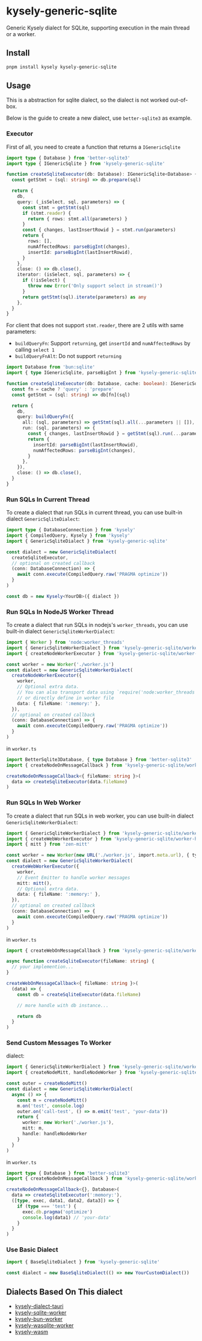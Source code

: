 # kysely-generic-sqlite

Generic Kysely dialect for SQLite, supporting execution in the main thread or a worker.

## Install

```sh
pnpm install kysely kysely-generic-sqlite
```

## Usage

This is a abstraction for sqlite dialect, so the dialect is not worked out-of-box.

Below is the guide to create a new dialect, use `better-sqlite3` as example.

### Executor

First of all, you need to create a function that returns a `IGenericSqlite`

```ts
import type { Database } from 'better-sqlite3'
import type { IGenericSqlite } from 'kysely-generic-sqlite'

function createSqliteExecutor(db: Database): IGenericSqlite<Database> {
  const getStmt = (sql: string) => db.prepare(sql)

  return {
    db,
    query: (_isSelect, sql, parameters) => {
      const stmt = getStmt(sql)
      if (stmt.reader) {
        return { rows: stmt.all(parameters) }
      }
      const { changes, lastInsertRowid } = stmt.run(parameters)
      return {
        rows: [],
        numAffectedRows: parseBigInt(changes),
        insertId: parseBigInt(lastInsertRowid),
      }
    },
    close: () => db.close(),
    iterator: (isSelect, sql, parameters) => {
      if (!isSelect) {
        throw new Error('Only support select in stream()')
      }
      return getStmt(sql).iterate(parameters) as any
    },
  }
}
```

For client that does not support `stmt.reader`, there are 2 utils with same parameters:

- `buildQueryFn`: Support `returning`, get `insertId` and `numAffectedRows` by calling `select 1`
- `buildQueryFnAlt`: Do not support `returning`

```ts
import Database from 'bun:sqlite'
import { type IGenericSqlite, parseBigInt } from 'kysely-generic-sqlite'

function createSqliteExecutor(db: Database, cache: boolean): IGenericSqlite<Database> {
  const fn = cache ? 'query' : 'prepare'
  const getStmt = (sql: string) => db[fn](sql)

  return {
    db,
    query: buildQueryFn({
      all: (sql, parameters) => getStmt(sql).all(...parameters || []),
      run: (sql, parameters) => {
        const { changes, lastInsertRowid } = getStmt(sql).run(...parameters || [])
        return {
          insertId: parseBigInt(lastInsertRowid),
          numAffectedRows: parseBigInt(changes),
        }
      },
    }),
    close: () => db.close(),
  }
}
```

### Run SQLs In Current Thread

To create a dialect that run SQLs in current thread, you can use built-in dialect `GenericSqliteDialect`:

```ts
import type { DatabaseConnection } from 'kysely'
import { CompiledQuery, Kysely } from 'kysely'
import { GenericSqliteDialect } from 'kysely-generic-sqlite'

const dialect = new GenericSqliteDialect(
  createSqliteExecutor,
  // optional on created callback
  (conn: DatabaseConnection) => {
    await conn.execute(CompiledQuery.raw('PRAGMA optimize'))
  }
)

const db = new Kysely<YourDB>({ dialect })
```

### Run SQLs In NodeJS Worker Thread

To create a dialect that run SQLs in nodejs's `worker_threads`, you can use built-in dialect `GenericSqliteWorkerDialect`:

```ts
import { Worker } from 'node:worker_threads'
import { GenericSqliteWorkerDialect } from 'kysely-generic-sqlite/worker'
import { createNodeWorkerExecutor } from 'kysely-generic-sqlite/worker-helper-node'

const worker = new Worker('./worker.js')
const dialect = new GenericSqliteWorkerDialect(
  createNodeWorkerExecutor({
    worker,
    // Optional extra data.
    // You can also transport data using `require('node:worker_threads').workerData`
    // or directly define in worker file
    data: { fileName: ':memory:' },
  }),
  // optional on created callback
  (conn: DatabaseConnection) => {
    await conn.execute(CompiledQuery.raw('PRAGMA optimize'))
  }
)
```

in `worker.ts`

```ts
import BetterSqlite3Database, { type Database } from 'better-sqlite3'
import { createNodeOnMessageCallback } from 'kysely-generic-sqlite/worker-helper-node'

createNodeOnMessageCallback<{ fileName: string }>(
  data => createSqliteExecutor(data.fileName)
)
```

### Run SQLs In Web Worker

To create a dialect that run SQLs in web worker, you can use built-in dialect `GenericSqliteWorkerDialect`:

```ts
import { GenericSqliteWorkerDialect } from 'kysely-generic-sqlite/worker'
import { createWebWorkerExecutor } from 'kysely-generic-sqlite/worker-helper-web'
import { mitt } from 'zen-mitt'

const worker = new Worker(new URL('./worker.js', import.meta.url), { type: 'module' })
const dialect = new GenericSqliteWorkerDialect(
  createWebWorkerExecutor({
    worker,
    // Event Emitter to handle worker messages
    mitt: mitt(),
    // Optional extra data.
    data: { fileName: ':memory:' },
  }),
  // optional on created callback
  (conn: DatabaseConnection) => {
    await conn.execute(CompiledQuery.raw('PRAGMA optimize'))
  }
)
```

in `worker.ts`

```ts
import { createWebOnMessageCallback } from 'kysely-generic-sqlite/worker-helper-web'

async function createSqliteExecutor(fileName: string) {
  // your implemention...
}

createWebOnMessageCallback<{ fileName: string }>(
  (data) => {
    const db = createSqliteExecutor(data.fileName)

    // more handle with db instance...

    return db
  }
)
```

### Send Custom Messages To Worker

dialect:

```ts
import { GenericSqliteWorkerDialect } from 'kysely-generic-sqlite/worker'
import { createNodeMitt, handleNodeWorker } from 'kysely-generic-sqlite/worker-helper-node'

const outer = createNodeMitt()
const dialect = new GenericSqliteWorkerDialect(
  async () => {
    const m = createNodeMitt()
    m.on('test', console.log)
    outer.on('call-test', () => m.emit('test', 'your-data'))
    return {
      worker: new Worker('./worker.js'),
      mitt: m,
      handle: handleNodeWorker
    }
  }
)
```

in `worker.ts`

```ts
import type { Database } from 'better-sqlite3'
import { createNodeOnMessageCallback } from 'kysely-generic-sqlite/worker-helper-node'

createNodeOnMessageCallback<{}, Database>(
  data => createSqliteExecutor(':memory:'),
  ([type, exec, data1, data2, data3]) => {
    if (type === 'test') {
      exec.db.pragma('optimize')
      console.log(data1) // 'your-data'
    }
  }
)
```

### Use Basic Dialect

```ts
import { BaseSqliteDialect } from 'kysely-generic-sqlite'

const dialect = new BaseSqliteDialect(() => new YourCustomDialect())
```

## Dialects Based On This dialect

- [kysely-dialect-tauri](https://github.com/subframe7536/kysely-sqlite-tools/tree/master/packages/dialect-tauri)
- [kysely-sqlite-worker](https://github.com/subframe7536/kysely-sqlite-tools/tree/master/packages/dialect-sqlite-worker)
- [kysely-bun-worker](https://github.com/subframe7536/kysely-sqlite-tools/tree/master/packages/dialect-bun-worker)
- [kysely-wasqlite-worker](https://github.com/subframe7536/kysely-sqlite-tools/tree/master/packages/dialect-wasqlite-worker)
- [kysely-wasm](https://github.com/subframe7536/kysely-sqlite-tools/tree/master/packages/dialect-wasm)
